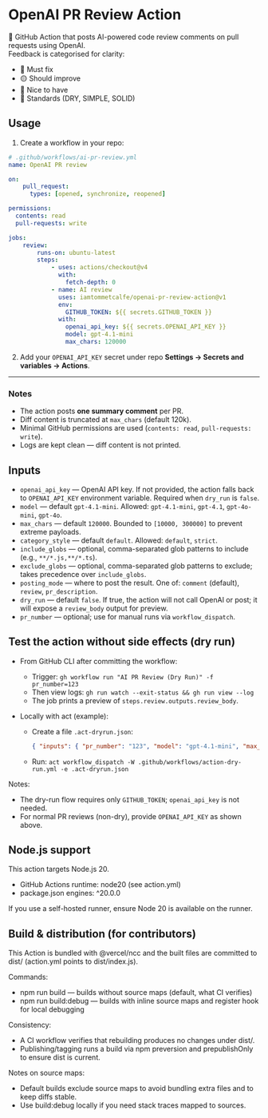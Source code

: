 # OpenAI PR Review Action

🤖 GitHub Action that posts AI-powered code review comments on pull requests using OpenAI.  
Feedback is categorised for clarity:

- 🔴 Must fix
- 🟡 Should improve
- 🔵 Nice to have
- 🧾 Standards (DRY, SIMPLE, SOLID)

## Usage

1. Create a workflow in your repo:

```yaml
# .github/workflows/ai-pr-review.yml
name: OpenAI PR review

on:
    pull_request:
      types: [opened, synchronize, reopened]

permissions:
  contents: read
  pull-requests: write

jobs:
    review:
        runs-on: ubuntu-latest
        steps:
            - uses: actions/checkout@v4
              with:
                fetch-depth: 0
            - name: AI review
              uses: iamtommetcalfe/openai-pr-review-action@v1
              env:
                GITHUB_TOKEN: ${{ secrets.GITHUB_TOKEN }}
              with:
                openai_api_key: ${{ secrets.OPENAI_API_KEY }}
                model: gpt-4.1-mini
                max_chars: 120000
```

2. Add your `OPENAI_API_KEY` secret under repo **Settings → Secrets and variables → Actions**.

---

### Notes
- The action posts **one summary comment** per PR.
- Diff content is truncated at `max_chars` (default 120k).
- Minimal GitHub permissions are used (`contents: read`, `pull-requests: write`).
- Logs are kept clean — diff content is not printed.

## Inputs
- `openai_api_key` — OpenAI API key. If not provided, the action falls back to `OPENAI_API_KEY` environment variable. Required when `dry_run` is `false`.
- `model` — default `gpt-4.1-mini`. Allowed: `gpt-4.1-mini`, `gpt-4.1`, `gpt-4o-mini`, `gpt-4o`.
- `max_chars` — default `120000`. Bounded to `[10000, 300000]` to prevent extreme payloads.
- `category_style` — default `default`. Allowed: `default`, `strict`.
- `include_globs` — optional, comma-separated glob patterns to include (e.g., `**/*.js,**/*.ts`).
- `exclude_globs` — optional, comma-separated glob patterns to exclude; takes precedence over `include_globs`.
- `posting_mode` — where to post the result. One of: `comment` (default), `review`, `pr_description`.
- `dry_run` — default `false`. If true, the action will not call OpenAI or post; it will expose a `review_body` output for preview.
- `pr_number` — optional; use for manual runs via `workflow_dispatch`.

## Test the action without side effects (dry run)

- From GitHub CLI after committing the workflow:
  - Trigger: `gh workflow run "AI PR Review (Dry Run)" -f pr_number=123`
  - Then view logs: `gh run watch --exit-status && gh run view --log`
  - The job prints a preview of `steps.review.outputs.review_body`.

- Locally with act (example):
  - Create a file `.act-dryrun.json`:
    ```json
    { "inputs": { "pr_number": "123", "model": "gpt-4.1-mini", "max_chars": "120000", "category_style": "default" } }
    ```
  - Run: `act workflow_dispatch -W .github/workflows/action-dry-run.yml -e .act-dryrun.json`

Notes:
- The dry-run flow requires only `GITHUB_TOKEN`; `openai_api_key` is not needed.
- For normal PR reviews (non-dry), provide `OPENAI_API_KEY` as shown above.

## Node.js support

This action targets Node.js 20.
- GitHub Actions runtime: node20 (see action.yml)
- package.json engines: ^20.0.0

If you use a self-hosted runner, ensure Node 20 is available on the runner.

## Build & distribution (for contributors)

This Action is bundled with @vercel/ncc and the built files are committed to dist/ (action.yml points to dist/index.js).

Commands:
- npm run build — builds without source maps (default, what CI verifies)
- npm run build:debug — builds with inline source maps and register hook for local debugging

Consistency:
- A CI workflow verifies that rebuilding produces no changes under dist/.
- Publishing/tagging runs a build via npm preversion and prepublishOnly to ensure dist is current.

Notes on source maps:
- Default builds exclude source maps to avoid bundling extra files and to keep diffs stable.
- Use build:debug locally if you need stack traces mapped to sources.
